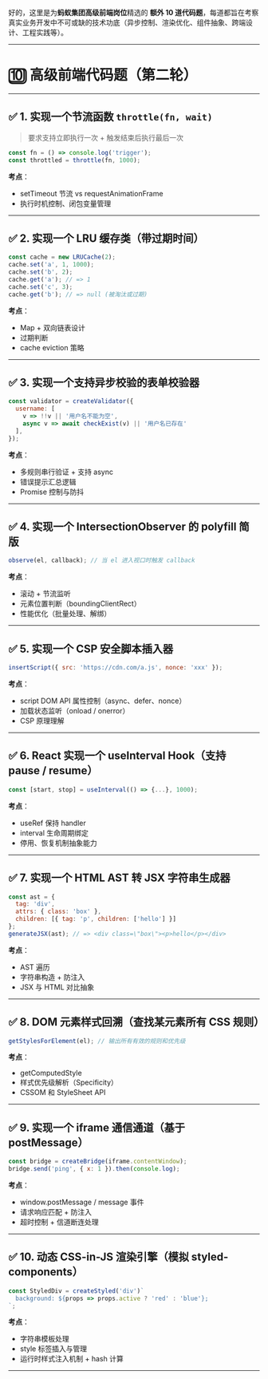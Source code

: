 好的，这里是为**蚂蚁集团高级前端岗位**精选的 **额外 10 道代码题**，每道都旨在考察真实业务开发中不可或缺的技术功底（异步控制、渲染优化、组件抽象、跨端设计、工程实践等）。

---

# 🔟 高级前端代码题（第二轮）

---

## ✅ 1. 实现一个节流函数 `throttle(fn, wait)`

> 要求支持立即执行一次 + 触发结束后执行最后一次

```js
const fn = () => console.log('trigger');
const throttled = throttle(fn, 1000);
```

**考点**：

* setTimeout 节流 vs requestAnimationFrame
* 执行时机控制、闭包变量管理

---

## ✅ 2. 实现一个 LRU 缓存类（带过期时间）

```js
const cache = new LRUCache(2);
cache.set('a', 1, 1000);
cache.set('b', 2);
cache.get('a'); // => 1
cache.set('c', 3);
cache.get('b'); // => null (被淘汰或过期)
```

**考点**：

* Map + 双向链表设计
* 过期判断
* cache eviction 策略

---

## ✅ 3. 实现一个支持异步校验的表单校验器

```js
const validator = createValidator({
  username: [
    v => !!v || '用户名不能为空',
    async v => await checkExist(v) || '用户名已存在'
  ],
});
```

**考点**：

* 多规则串行验证 + 支持 async
* 错误提示汇总逻辑
* Promise 控制与防抖

---

## ✅ 4. 实现一个 IntersectionObserver 的 polyfill 简版

```js
observe(el, callback); // 当 el 进入视口时触发 callback
```

**考点**：

* 滚动 + 节流监听
* 元素位置判断（boundingClientRect）
* 性能优化（批量处理、解绑）

---

## ✅ 5. 实现一个 CSP 安全脚本插入器

```js
insertScript({ src: 'https://cdn.com/a.js', nonce: 'xxx' });
```

**考点**：

* script DOM API 属性控制（async、defer、nonce）
* 加载状态监听（onload / onerror）
* CSP 原理理解

---

## ✅ 6. React 实现一个 useInterval Hook（支持 pause / resume）

```js
const [start, stop] = useInterval(() => {...}, 1000);
```

**考点**：

* useRef 保持 handler
* interval 生命周期绑定
* 停用、恢复机制抽象能力

---

## ✅ 7. 实现一个 HTML AST 转 JSX 字符串生成器

```js
const ast = {
  tag: 'div',
  attrs: { class: 'box' },
  children: [{ tag: 'p', children: ['hello'] }]
};
generateJSX(ast); // => <div class=\"box\"><p>hello</p></div>
```

**考点**：

* AST 遍历
* 字符串构造 + 防注入
* JSX 与 HTML 对比抽象

---

## ✅ 8. DOM 元素样式回溯（查找某元素所有 CSS 规则）

```js
getStylesForElement(el); // 输出所有有效的规则和优先级
```

**考点**：

* getComputedStyle
* 样式优先级解析（Specificity）
* CSSOM 和 StyleSheet API

---

## ✅ 9. 实现一个 iframe 通信通道（基于 postMessage）

```js
const bridge = createBridge(iframe.contentWindow);
bridge.send('ping', { x: 1 }).then(console.log);
```

**考点**：

* window\.postMessage / message 事件
* 请求响应匹配 + 防注入
* 超时控制 + 信道断连处理

---

## ✅ 10. 动态 CSS-in-JS 渲染引擎（模拟 styled-components）

```js
const StyledDiv = createStyled('div')`
  background: ${props => props.active ? 'red' : 'blue'};
`;
```

**考点**：

* 字符串模板处理
* style 标签插入与管理
* 运行时样式注入机制 + hash 计算

---
